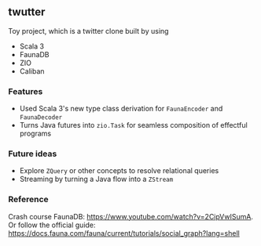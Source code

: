 twutter
---

Toy project, which is a twitter clone built by using

- Scala 3
- FaunaDB
- ZIO
- Caliban

### Features

- Used Scala 3's new type class derivation for `FaunaEncoder` and `FaunaDecoder`
- Turns Java futures into `zio.Task` for seamless composition of effectful programs

### Future ideas

- Explore `ZQuery` or other concepts to resolve relational queries
- Streaming by turning a Java flow into a `ZStream`

### Reference

Crash course FaunaDB: https://www.youtube.com/watch?v=2CipVwISumA. Or follow the official guide: https://docs.fauna.com/fauna/current/tutorials/social_graph?lang=shell